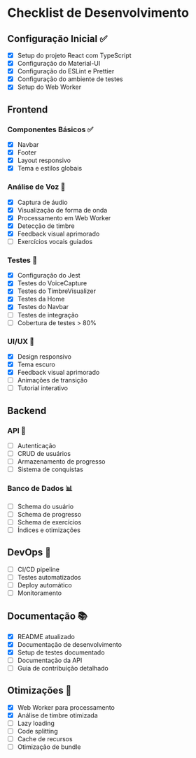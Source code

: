 # Checklist de Desenvolvimento

## Configuração Inicial ✅
- [x] Setup do projeto React com TypeScript
- [x] Configuração do Material-UI
- [x] Configuração do ESLint e Prettier
- [x] Configuração do ambiente de testes
- [x] Setup do Web Worker

## Frontend
### Componentes Básicos ✅
- [x] Navbar
- [x] Footer
- [x] Layout responsivo
- [x] Tema e estilos globais

### Análise de Voz 🎯
- [x] Captura de áudio
- [x] Visualização de forma de onda
- [x] Processamento em Web Worker
- [x] Detecção de timbre
- [x] Feedback visual aprimorado
- [ ] Exercícios vocais guiados

### Testes 🧪
- [x] Configuração do Jest
- [x] Testes do VoiceCapture
- [x] Testes do TimbreVisualizer
- [x] Testes da Home
- [x] Testes do Navbar
- [ ] Testes de integração
- [ ] Cobertura de testes > 80%

### UI/UX 🎨
- [x] Design responsivo
- [x] Tema escuro
- [x] Feedback visual aprimorado
- [ ] Animações de transição
- [ ] Tutorial interativo

## Backend
### API 🔧
- [ ] Autenticação
- [ ] CRUD de usuários
- [ ] Armazenamento de progresso
- [ ] Sistema de conquistas

### Banco de Dados 📊
- [ ] Schema do usuário
- [ ] Schema de progresso
- [ ] Schema de exercícios
- [ ] Índices e otimizações

## DevOps 🚀
- [ ] CI/CD pipeline
- [ ] Testes automatizados
- [ ] Deploy automático
- [ ] Monitoramento

## Documentação 📚
- [x] README atualizado
- [x] Documentação de desenvolvimento
- [x] Setup de testes documentado
- [ ] Documentação da API
- [ ] Guia de contribuição detalhado

## Otimizações 🔄
- [x] Web Worker para processamento
- [x] Análise de timbre otimizada
- [ ] Lazy loading
- [ ] Code splitting
- [ ] Cache de recursos
- [ ] Otimização de bundle 